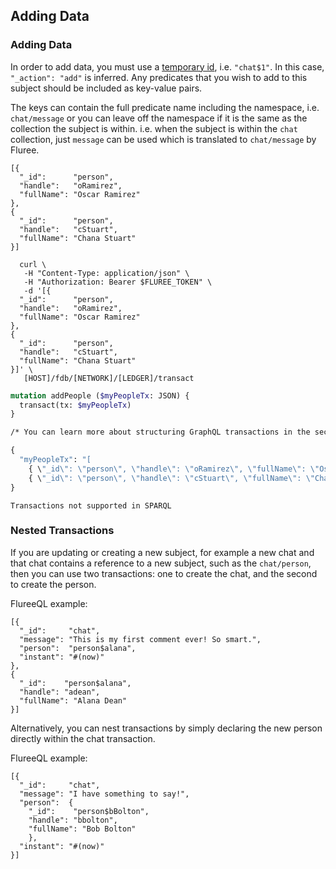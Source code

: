 ## Adding Data

### Adding Data
In order to add data, you must use a [temporary id](/docs/transact/basics#temporary-ids), i.e. `"chat$1"`. In this case, `"_action": "add"` is inferred. Any predicates that you wish to add to this subject should be included as key-value pairs. 

The keys can contain the full predicate name including the namespace, i.e. `chat/message` or you can leave off the namespace if it is the same as the collection the subject is within. i.e. when the subject is within the `chat` collection, just `message` can be used which is translated to `chat/message` by Fluree.


```flureeql
[{
  "_id":      "person",
  "handle":   "oRamirez",
  "fullName": "Oscar Ramirez"
},
{
  "_id":      "person",
  "handle":   "cStuart",
  "fullName": "Chana Stuart"
}]
```
```curl
  curl \
   -H "Content-Type: application/json" \
   -H "Authorization: Bearer $FLUREE_TOKEN" \
   -d '[{
  "_id":      "person",
  "handle":   "oRamirez",
  "fullName": "Oscar Ramirez"
},
{
  "_id":      "person",
  "handle":   "cStuart",
  "fullName": "Chana Stuart"
}]' \
   [HOST]/fdb/[NETWORK]/[LEDGER]/transact  
```

```graphql
mutation addPeople ($myPeopleTx: JSON) {
  transact(tx: $myPeopleTx)
}

/* You can learn more about structuring GraphQL transactions in the section, 'GraphQL Transactions'. */

{
  "myPeopleTx": "[
    { \"_id\": \"person\", \"handle\": \"oRamirez\", \"fullName\": \"Oscar Ramirez\" }, 
    { \"_id\": \"person\", \"handle\": \"cStuart\", \"fullName\": \"Chana Stuart\" }]"
}
```

```sparql
Transactions not supported in SPARQL
```


### Nested Transactions

If you are updating or creating a new subject, for example a new chat and that chat contains a reference to a new subject, such as the `chat/person`, then you can use two transactions: one to create the chat, and the second to create the person. 

FlureeQL example:
```all
[{
  "_id":     "chat",
  "message": "This is my first comment ever! So smart.",
  "person":  "person$alana",
  "instant": "#(now)"
},
{
  "_id":    "person$alana",
  "handle": "adean",
  "fullName": "Alana Dean"
}]

```

Alternatively, you can nest transactions by simply declaring the new person directly within the chat transaction.

FlureeQL example:
```all
[{
  "_id":     "chat",
  "message": "I have something to say!",
  "person":  {
    "_id":    "person$bBolton",
    "handle": "bbolton",
    "fullName": "Bob Bolton"
    },
  "instant": "#(now)"
}]
```